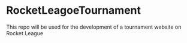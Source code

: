 # RocketLeagoeTournament
This repo will be used for the development of a tournament website on Rocket League
